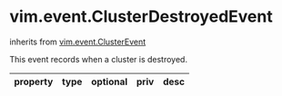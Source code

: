 vim.event.ClusterDestroyedEvent
===============================
inherits from [vim.event.ClusterEvent](docs/vim.event.ClusterEvent.md)


This event records when a cluster is destroyed.

| property | type | optional | priv | desc |
|:---------|:-----|:---------|:-----|:-----|


